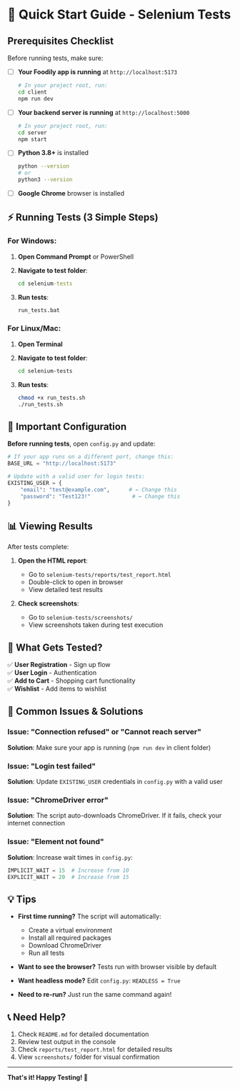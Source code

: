 # 🚀 Quick Start Guide - Selenium Tests

## Prerequisites Checklist

Before running tests, make sure:

- [ ] **Your Foodily app is running** at `http://localhost:5173`
  ```bash
  # In your project root, run:
  cd client
  npm run dev
  ```

- [ ] **Your backend server is running** at `http://localhost:5000`
  ```bash
  # In your project root, run:
  cd server
  npm start
  ```

- [ ] **Python 3.8+** is installed
  ```bash
  python --version
  # or
  python3 --version
  ```

- [ ] **Google Chrome** browser is installed

## ⚡ Running Tests (3 Simple Steps)

### For Windows:

1. **Open Command Prompt** or PowerShell

2. **Navigate to test folder**:
   ```cmd
   cd selenium-tests
   ```

3. **Run tests**:
   ```cmd
   run_tests.bat
   ```

### For Linux/Mac:

1. **Open Terminal**

2. **Navigate to test folder**:
   ```bash
   cd selenium-tests
   ```

3. **Run tests**:
   ```bash
   chmod +x run_tests.sh
   ./run_tests.sh
   ```

## 📝 Important Configuration

**Before running tests**, open `config.py` and update:

```python
# If your app runs on a different port, change this:
BASE_URL = "http://localhost:5173"

# Update with a valid user for login tests:
EXISTING_USER = {
    "email": "test@example.com",      # ← Change this
    "password": "Test123!"             # ← Change this
}
```

## 📊 Viewing Results

After tests complete:

1. **Open the HTML report**:
   - Go to `selenium-tests/reports/test_report.html`
   - Double-click to open in browser
   - View detailed test results

2. **Check screenshots**:
   - Go to `selenium-tests/screenshots/`
   - View screenshots taken during test execution

## 🎯 What Gets Tested?

✅ **User Registration** - Sign up flow  
✅ **User Login** - Authentication  
✅ **Add to Cart** - Shopping cart functionality  
✅ **Wishlist** - Add items to wishlist

## 🐛 Common Issues & Solutions

### Issue: "Connection refused" or "Cannot reach server"
**Solution**: Make sure your app is running (`npm run dev` in client folder)

### Issue: "Login test failed"
**Solution**: Update `EXISTING_USER` credentials in `config.py` with a valid user

### Issue: "ChromeDriver error"
**Solution**: The script auto-downloads ChromeDriver. If it fails, check your internet connection

### Issue: "Element not found"
**Solution**: Increase wait times in `config.py`:
```python
IMPLICIT_WAIT = 15  # Increase from 10
EXPLICIT_WAIT = 20  # Increase from 15
```

## 💡 Tips

- **First time running?** The script will automatically:
  - Create a virtual environment
  - Install all required packages
  - Download ChromeDriver
  - Run all tests

- **Want to see the browser?** Tests run with browser visible by default

- **Want headless mode?** Edit `config.py`: `HEADLESS = True`

- **Need to re-run?** Just run the same command again!

## 📞 Need Help?

1. Check `README.md` for detailed documentation
2. Review test output in the console
3. Check `reports/test_report.html` for detailed results
4. View `screenshots/` folder for visual confirmation

---

**That's it! Happy Testing! 🎉**


